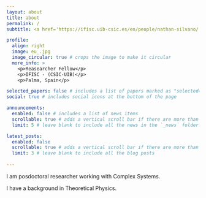 ```yaml
---
layout: about
title: about
permalink: /
subtitle: <a href='https://ifisc.uib-csic.es/en/people/nathan-silvano/'>IFISC</a>. Address. Contacts. Motto. Etc.

profile:
  align: right
  image: eu_.jpg
  image_circular: true # crops the image to make it circular
  more_info: >
    <p>Reasearcher Fellow</p>
    <p>IFISC - (CSIC-UIB)</p>
    <p>Palma, Spain</p>

selected_papers: false # includes a list of papers marked as "selected={true}"
social: true # includes social icons at the bottom of the page

announcements:
  enabled: false # includes a list of news items
  scrollable: true # adds a vertical scroll bar if there are more than 3 news items
  limit: 5 # leave blank to include all the news in the `_news` folder

latest_posts:
  enabled: false
  scrollable: true # adds a vertical scroll bar if there are more than 3 new posts items
  limit: 3 # leave blank to include all the blog posts
  
---
```

I am posdoctoral researcher working with Complex Systems. 

I have a background in Theoretical Physics. 

